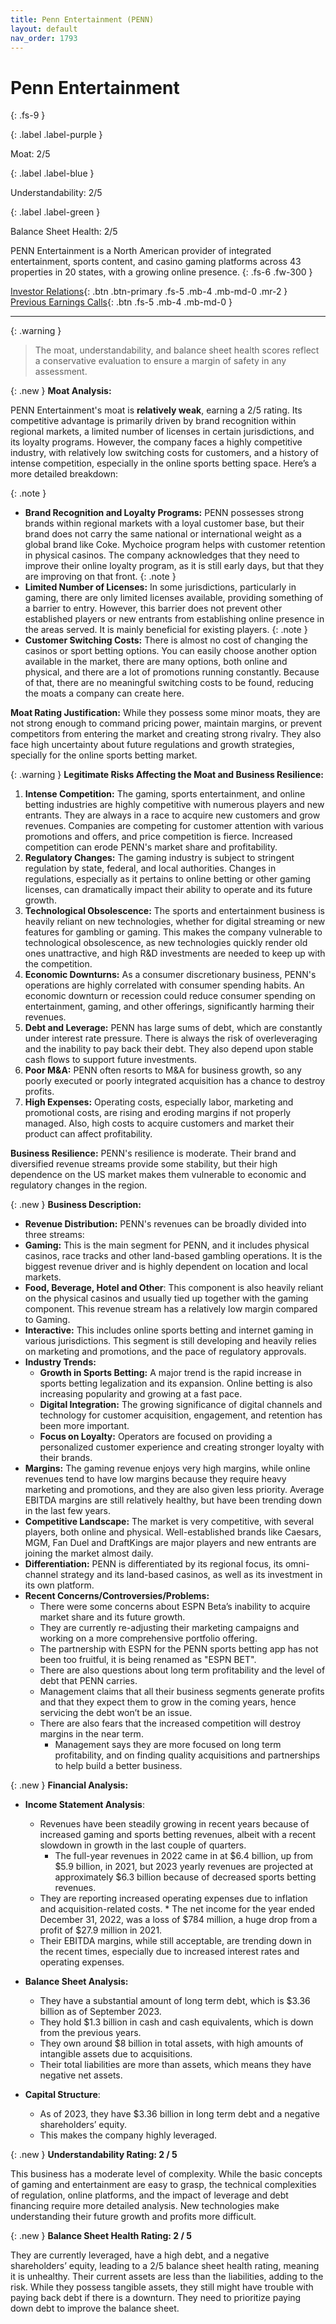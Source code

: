 ```yaml
---
title: Penn Entertainment (PENN)
layout: default
nav_order: 1793
---
```


# Penn Entertainment
{: .fs-9 }

{: .label .label-purple }

Moat: 2/5

{: .label .label-blue }

Understandability: 2/5

{: .label .label-green }

Balance Sheet Health: 2/5

PENN Entertainment is a North American provider of integrated entertainment, sports content, and casino gaming platforms across 43 properties in 20 states, with a growing online presence.
{: .fs-6 .fw-300 }

[Investor Relations](https://www.google.com/search?q=PENN+investor+relations){: .btn .btn-primary .fs-5 .mb-4 .mb-md-0 .mr-2 }
[Previous Earnings Calls](https://discountingcashflows.com/company/PENN/transcripts/){: .btn .fs-5 .mb-4 .mb-md-0 }

---

{: .warning }
>The moat, understandability, and balance sheet health scores reflect a conservative evaluation to ensure a margin of safety in any assessment.


{: .new }
**Moat Analysis:**

PENN Entertainment's moat is **relatively weak**, earning a 2/5 rating. Its competitive advantage is primarily driven by brand recognition within regional markets, a limited number of licenses in certain jurisdictions, and its loyalty programs. However, the company faces a highly competitive industry, with relatively low switching costs for customers, and a history of intense competition, especially in the online sports betting space. Here’s a more detailed breakdown:

{: .note }
*   **Brand Recognition and Loyalty Programs:** PENN possesses strong brands within regional markets with a loyal customer base, but their brand does not carry the same national or international weight as a global brand like Coke. Mychoice program helps with customer retention in physical casinos. The company acknowledges that they need to improve their online loyalty program, as it is still early days, but that they are improving on that front.
{: .note }
*   **Limited Number of Licenses:** In some jurisdictions, particularly in gaming, there are only limited licenses available, providing something of a barrier to entry. However, this barrier does not prevent other established players or new entrants from establishing online presence in the areas served. It is mainly beneficial for existing players.
{: .note }
*   **Customer Switching Costs:** There is almost no cost of changing the casinos or sport betting options. You can easily choose another option available in the market, there are many options, both online and physical, and there are a lot of promotions running constantly. Because of that, there are no meaningful switching costs to be found, reducing the moats a company can create here.

**Moat Rating Justification:**
While they possess some minor moats, they are not strong enough to command pricing power, maintain margins, or prevent competitors from entering the market and creating strong rivalry. They also face high uncertainty about future regulations and growth strategies, specially for the online sports betting market.

{: .warning }
**Legitimate Risks Affecting the Moat and Business Resilience:**

1.  **Intense Competition:** The gaming, sports entertainment, and online betting industries are highly competitive with numerous players and new entrants. They are always in a race to acquire new customers and grow revenues. Companies are competing for customer attention with various promotions and offers, and price competition is fierce. Increased competition can erode PENN's market share and profitability.
2.  **Regulatory Changes:** The gaming industry is subject to stringent regulation by state, federal, and local authorities. Changes in regulations, especially as it pertains to online betting or other gaming licenses, can dramatically impact their ability to operate and its future growth.
3.  **Technological Obsolescence:** The sports and entertainment business is heavily reliant on new technologies, whether for digital streaming or new features for gambling or gaming. This makes the company vulnerable to technological obsolescence, as new technologies quickly render old ones unattractive, and high R&D investments are needed to keep up with the competition.
4.  **Economic Downturns:** As a consumer discretionary business, PENN's operations are highly correlated with consumer spending habits. An economic downturn or recession could reduce consumer spending on entertainment, gaming, and other offerings, significantly harming their revenues.
5.  **Debt and Leverage:**  PENN has large sums of debt, which are constantly under interest rate pressure. There is always the risk of overleveraging and the inability to pay back their debt. They also depend upon stable cash flows to support future investments.
6.  **Poor M&A:** PENN often resorts to M&A for business growth, so any poorly executed or poorly integrated acquisition has a chance to destroy profits.
7.  **High Expenses:** Operating costs, especially labor, marketing and promotional costs, are rising and eroding margins if not properly managed. Also, high costs to acquire customers and market their product can affect profitability.

**Business Resilience:**
PENN's resilience is moderate. Their brand and diversified revenue streams provide some stability, but their high dependence on the US market makes them vulnerable to economic and regulatory changes in the region.

{: .new }
**Business Description:**

*   **Revenue Distribution:** PENN's revenues can be broadly divided into three streams: 
  *   **Gaming:** This is the main segment for PENN, and it includes physical casinos, race tracks and other land-based gambling operations. It is the biggest revenue driver and is highly dependent on location and local markets.
  *   **Food, Beverage, Hotel and Other**: This component is also heavily reliant on the physical casinos and usually tied up together with the gaming component. This revenue stream has a relatively low margin compared to Gaming.
  *   **Interactive:** This includes online sports betting and internet gaming in various jurisdictions. This segment is still developing and heavily relies on marketing and promotions, and the pace of regulatory approvals.
*  **Industry Trends:**
    *   **Growth in Sports Betting:** A major trend is the rapid increase in sports betting legalization and its expansion. Online betting is also increasing popularity and growing at a fast pace.
    *   **Digital Integration:** The growing significance of digital channels and technology for customer acquisition, engagement, and retention has been more important.
    *   **Focus on Loyalty:** Operators are focused on providing a personalized customer experience and creating stronger loyalty with their brands.
*  **Margins:** The gaming revenue enjoys very high margins, while online revenues tend to have low margins because they require heavy marketing and promotions, and they are also given less priority. Average EBITDA margins are still relatively healthy, but have been trending down in the last few years.
*  **Competitive Landscape:** The market is very competitive, with several players, both online and physical. Well-established brands like Caesars, MGM, Fan Duel and DraftKings are major players and new entrants are joining the market almost daily.
*   **Differentiation:** PENN is differentiated by its regional focus, its omni-channel strategy and its land-based casinos, as well as its investment in its own platform.
*  **Recent Concerns/Controversies/Problems:**
     *   There were some concerns about ESPN Beta’s inability to acquire market share and its future growth.
      *  They are currently re-adjusting their marketing campaigns and working on a more comprehensive portfolio offering.
      * The partnership with ESPN for the PENN sports betting app has not been too fruitful, it is being renamed as "ESPN BET".
    *  There are also questions about long term profitability and the level of debt that PENN carries.
      *  Management claims that all their business segments generate profits and that they expect them to grow in the coming years, hence servicing the debt won’t be an issue.
    *  There are also fears that the increased competition will destroy margins in the near term.
       * Management says they are more focused on long term profitability, and on finding quality acquisitions and partnerships to help build a better business.

{: .new }
**Financial Analysis:**

* **Income Statement Analysis**:
    *   Revenues have been steadily growing in recent years because of increased gaming and sports betting revenues, albeit with a recent slowdown in growth in the last couple of quarters. 
        *   The full-year revenues in 2022 came in at $6.4 billion, up from $5.9 billion, in 2021, but 2023 yearly revenues are projected at approximately $6.3 billion because of decreased sports betting revenues.
    *   They are reporting increased operating expenses due to inflation and acquisition-related costs.
       *   The net income for the year ended December 31, 2022, was a loss of $784 million, a huge drop from a profit of $27.9 million in 2021.
    *   Their EBITDA margins, while still acceptable, are trending down in the recent times, especially due to increased interest rates and operating expenses.

* **Balance Sheet Analysis:**
     *  They have a substantial amount of long term debt, which is $3.36 billion as of September 2023.
     *  They hold $1.3 billion in cash and cash equivalents, which is down from the previous years.
     *  They own around $8 billion in total assets, with high amounts of intangible assets due to acquisitions.
     *  Their total liabilities are more than assets, which means they have negative net assets.

*  **Capital Structure**:
     * As of 2023, they have $3.36 billion in long term debt and a negative shareholders’ equity.
     *  This makes the company highly leveraged.

{: .new }
**Understandability Rating: 2 / 5**

This business has a moderate level of complexity. While the basic concepts of gaming and entertainment are easy to grasp, the technical complexities of regulation, online platforms, and the impact of leverage and debt financing require more detailed analysis. New technologies make understanding their future growth and profits more difficult.

{: .new }
**Balance Sheet Health Rating: 2 / 5**

They are currently leveraged, have a high debt, and a negative shareholders’ equity, leading to a 2/5 balance sheet health rating, meaning it is unhealthy. Their current assets are less than the liabilities, adding to the risk. While they possess tangible assets, they still might have trouble with paying back debt if there is a downturn. They need to prioritize paying down debt to improve the balance sheet.